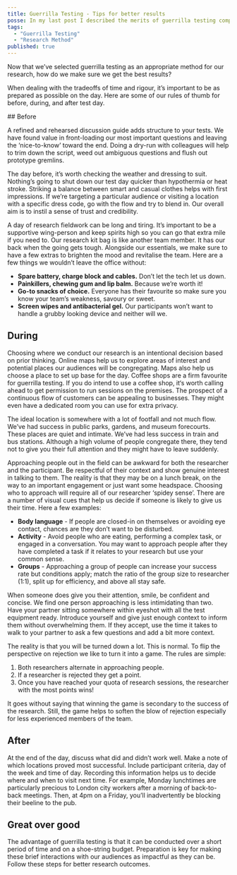 ```yaml
---
title: Guerrilla Testing - Tips for better results
posse: In my last post I described the merits of guerrilla testing compared with other research methods. In this follow up post I share some tips for getting better results.
tags:
  - "Guerrilla Testing"
  - "Research Method"
published: true
---
```


Now that we’ve selected guerrilla testing as an appropriate method for our research, how do we make sure we get the best results?

When dealing with the tradeoffs of time and rigour, it’s important to be as prepared as possible on the day. Here are some of our rules of thumb for before, during, and after test day.

## Before

A refined and rehearsed discussion guide adds structure to your tests. We have found value in front-loading our most important questions and leaving the ‘nice-to-know’ toward the end. Doing a dry-run with colleagues will help to trim down the script, weed out ambiguous questions and flush out prototype gremlins.

The day before, it’s worth checking the weather and dressing to suit. Nothing’s going to shut down our test day quicker than hypothermia or heat stroke. Striking a balance between smart and casual clothes helps with first impressions. If we’re targeting a particular audience or visiting a location with a specific dress code, go with the flow and try to blend in. Our overall aim is to instil a sense of trust and credibility.

A day of research fieldwork can be long and tiring. It’s important to be a supportive wing-person and keep spirits high so you can go that extra mile if you need to. Our research kit bag is like another team member. It has our back when the going gets tough. Alongside our essentials, we make sure to have a few extras to brighten the mood and revitalise the team. Here are a few things we wouldn’t leave the office without:

* **Spare battery, charge block and cables.** Don’t let the tech let us down.
* **Painkillers, chewing gum and lip balm.** Because we’re worth it!
* **Go-to snacks of choice.** Everyone has their favourite so make sure you know your team’s weakness, savoury or sweet.
* **Screen wipes and antibacterial gel.** Our participants won’t want to handle a grubby looking device and neither will we.

## During

Choosing where we conduct our research is an intentional decision based on prior thinking. Online maps help us to explore areas of interest and potential places our audiences will be congregating. Maps also help us choose a place to set up base for the day. Coffee shops are a firm favourite for guerrilla testing. If you do intend to use a coffee shop, it‘s worth calling ahead to get permission to run sessions on the premises. The prospect of a continuous flow of customers can be appealing to businesses. They might even have a dedicated room you can use for extra privacy.

The ideal location is somewhere with a lot of footfall and not much flow. We’ve had success in public parks, gardens, and museum forecourts. These places are quiet and intimate. We’ve had less success in train and bus stations. Although a high volume of people congregate there, they tend not to give you their full attention and they might have to leave suddenly.

Approaching people out in the field can be awkward for both the researcher and the participant. Be respectful of their context and show genuine interest in talking to them. The reality is that they may be on a lunch break, on the way to an important engagement or just want some headspace. Choosing who to approach will require all of our researcher ‘spidey sense’. There are a number of visual cues that help us decide if someone is likely to give us their time. Here a few examples:

* **Body language** - If people are closed-in on themselves or avoiding eye contact, chances are they don’t want to be disturbed.
* **Activity** - Avoid people who are eating, performing a complex task, or engaged in a conversation. You may want to approach people after they have completed a task if it relates to your research but use your common sense.
* **Groups** - Approaching a group of people can increase your success rate but conditions apply; match the ratio of the group size to researcher (1:1), split up for efficiency, and above all stay safe.

When someone does give you their attention, smile, be confident and concise. We find one person approaching is less intimidating than two. Have your partner sitting somewhere within eyeshot with all the test equipment ready. Introduce yourself and give just enough context to inform them without overwhelming them. If they accept, use the time it takes to walk to your partner to ask a few questions and add a bit more context.

The reality is that you will be turned down a lot. This is normal. To flip the perspective on rejection we like to turn it into a game. The rules are simple:

1. Both researchers alternate in approaching people.
2. If a researcher is rejected they get a point.
3. Once you have reached your quota of research sessions, the researcher with the most points wins!

It goes without saying that winning the game is secondary to the success of the research. Still, the game helps to soften the blow of rejection especially for less experienced members of the team.

## After

At the end of the day, discuss what did and didn’t work well. Make a note of which locations proved most successful. Include participant criteria, day of the week and time of day. Recording this information helps us to decide where and when to visit next time. For example, Monday lunchtimes are particularly precious to London city workers after a morning of back-to-back meetings. Then, at 4pm on a Friday, you’ll inadvertently be blocking their beeline to the pub.

## Great over good

The advantage of guerrilla testing is that it can be conducted over a short period of time and on a shoe-string budget. Preparation is key for making these brief interactions with our audiences as impactful as they can be. Follow these steps for better research outcomes.

